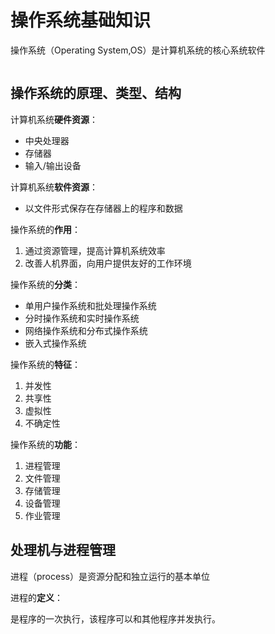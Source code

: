 # 操作系统基础知识

操作系统（Operating System,OS）是计算机系统的核心系统软件

<img :src="$withBase('/img/系统架构设计师/计算机与网络基础知识/1.png')"/>

## 操作系统的原理、类型、结构

计算机系统**硬件资源**：

- 中央处理器
- 存储器
- 输入/输出设备

计算机系统**软件资源**：

- 以文件形式保存在存储器上的程序和数据

操作系统的**作用**：

1. 通过资源管理，提高计算机系统效率
2. 改善人机界面，向用户提供友好的工作环境

操作系统的**分类**：

- 单用户操作系统和批处理操作系统
- 分时操作系统和实时操作系统
- 网络操作系统和分布式操作系统
- 嵌入式操作系统

操作系统的**特征**：

1. 并发性
2. 共享性
3. 虚拟性
4. 不确定性

操作系统的**功能**：

1. 进程管理
2. 文件管理
3. 存储管理
4. 设备管理
5. 作业管理

## 处理机与进程管理

进程（process）是资源分配和独立运行的基本单位

进程的**定义**：

是程序的一次执行，该程序可以和其他程序并发执行。

